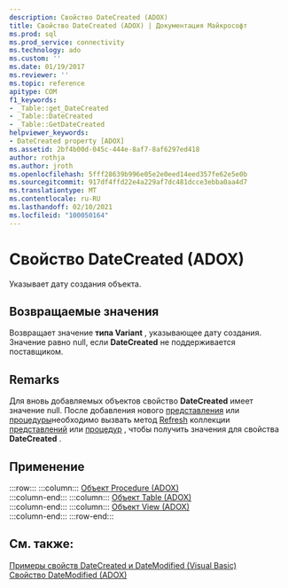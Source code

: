 ```yaml
---
description: Свойство DateCreated (ADOX)
title: Свойство DateCreated (ADOX) | Документация Майкрософт
ms.prod: sql
ms.prod_service: connectivity
ms.technology: ado
ms.custom: ''
ms.date: 01/19/2017
ms.reviewer: ''
ms.topic: reference
apitype: COM
f1_keywords:
- _Table::get_DateCreated
- _Table::DateCreated
- _Table::GetDateCreated
helpviewer_keywords:
- DateCreated property [ADOX]
ms.assetid: 2bf4b00d-045c-444e-8af7-8af6297ed418
author: rothja
ms.author: jroth
ms.openlocfilehash: 5fff28639b996e05e2e0eed14eed357fe62e5e0b
ms.sourcegitcommit: 917df4ffd22e4a229af7dc481dcce3ebba0aa4d7
ms.translationtype: MT
ms.contentlocale: ru-RU
ms.lasthandoff: 02/10/2021
ms.locfileid: "100050164"
---
```

# <a name="datecreated-property-adox"></a>Свойство DateCreated (ADOX)
Указывает дату создания объекта.  
  
## <a name="return-values"></a>Возвращаемые значения  
 Возвращает значение **типа Variant** , указывающее дату создания. Значение равно null, если **DateCreated** не поддерживается поставщиком.  
  
## <a name="remarks"></a>Remarks  
 Для вновь добавляемых объектов свойство **DateCreated** имеет значение null. После добавления нового [представления](./view-object-adox.md) или [процедуры](./procedure-object-adox.md)необходимо вызвать метод [Refresh](../ado-api/refresh-method-ado.md) коллекции [представлений](./views-collection-adox.md) или [процедур](./procedures-collection-adox.md) , чтобы получить значения для свойства **DateCreated** .  
  
## <a name="applies-to"></a>Применение  

:::row:::
    :::column:::
        [Объект Procedure (ADOX)](./procedure-object-adox.md)  
    :::column-end:::
    :::column:::
        [Объект Table (ADOX)](./table-object-adox.md)  
    :::column-end:::
    :::column:::
        [Объект View (ADOX)](./view-object-adox.md)  
    :::column-end:::
:::row-end:::

## <a name="see-also"></a>См. также:  
 [Примеры свойств DateCreated и DateModified (Visual Basic)](./datecreated-and-datemodified-properties-example-vb.md)   
 [Свойство DateModified (ADOX)](./datemodified-property-adox.md)